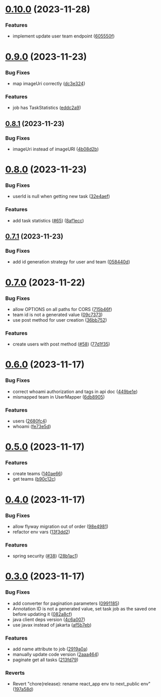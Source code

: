 # [0.10.0](https://github.com/b-partners/bpartners-annotator-api/compare/v0.9.0...v0.10.0) (2023-11-28)


### Features

* implement update user team endpoint ([605550f](https://github.com/b-partners/bpartners-annotator-api/commit/605550fabf3baef0d46ea5cec7e65e4d1cec69b0))



# [0.9.0](https://github.com/b-partners/bpartners-annotator-api/compare/v0.8.1...v0.9.0) (2023-11-23)


### Bug Fixes

* map imageUri correctly ([dc3e324](https://github.com/b-partners/bpartners-annotator-api/commit/dc3e3245cf2d210cb788a6b1b9a60b4d6df66c83))


### Features

* job has TaskStatistics ([eddc2a9](https://github.com/b-partners/bpartners-annotator-api/commit/eddc2a90c92665b89456039f4a0a36ed7ed5df8e))



## [0.8.1](https://github.com/b-partners/bpartners-annotator-api/compare/v0.8.0...v0.8.1) (2023-11-23)


### Bug Fixes

* imageUri instead of imageURI ([4b08d2b](https://github.com/b-partners/bpartners-annotator-api/commit/4b08d2b7a18a024770f9dfb02d9f0bfac0f6de81))



# [0.8.0](https://github.com/b-partners/bpartners-annotator-api/compare/v0.7.1...v0.8.0) (2023-11-23)


### Bug Fixes

* userId is null when getting new task ([32e4aef](https://github.com/b-partners/bpartners-annotator-api/commit/32e4aefe6c5cb0045ac6b112647426a8837b65cd))


### Features

* add task statistics ([#65](https://github.com/b-partners/bpartners-annotator-api/issues/65)) ([8af1ecc](https://github.com/b-partners/bpartners-annotator-api/commit/8af1eccb02ebb207ba532823e8efb95af3bbfa22))



## [0.7.1](https://github.com/b-partners/bpartners-annotator-api/compare/v0.7.0...v0.7.1) (2023-11-23)


### Bug Fixes

* add id generation strategy for user and team ([058440d](https://github.com/b-partners/bpartners-annotator-api/commit/058440d48b3d48913c410d969df48abb282318a7))



# [0.7.0](https://github.com/b-partners/bpartners-annotator-api/compare/v0.6.0...v0.7.0) (2023-11-22)


### Bug Fixes

* allow OPTIONS on all paths for CORS ([715b46f](https://github.com/b-partners/bpartners-annotator-api/commit/715b46fe97d4664b0ee7d9f5734ca79c62fae2b8))
* team id is not a generated value ([09c7373](https://github.com/b-partners/bpartners-annotator-api/commit/09c7373f87f4899ad82e693fa6dab178d7d62250))
* use post method for user creation ([36bb752](https://github.com/b-partners/bpartners-annotator-api/commit/36bb75225f915064e903949ae5152f78efba556b))


### Features

* create users with post method ([#58](https://github.com/b-partners/bpartners-annotator-api/issues/58)) ([77d1f35](https://github.com/b-partners/bpartners-annotator-api/commit/77d1f35cca5cf421a6b412e275852c697b104907))



# [0.6.0](https://github.com/b-partners/bpartners-annotator-api/compare/v0.5.0...v0.6.0) (2023-11-17)


### Bug Fixes

* correct whoami authorization and tags in api doc ([449be1e](https://github.com/b-partners/bpartners-annotator-api/commit/449be1e054efa60d236fe379dd87a1fc5f0242d5))
* mismapped team in UserMapper ([6db8905](https://github.com/b-partners/bpartners-annotator-api/commit/6db89051b7e28dc04d44a6a7ddf57b17fe0befc6))


### Features

* users ([2680fc4](https://github.com/b-partners/bpartners-annotator-api/commit/2680fc44b55f91b3990d1616682df2d1f69ad9b5))
* whoami ([fe73e5d](https://github.com/b-partners/bpartners-annotator-api/commit/fe73e5dc207f51e77e5105f34cc9f1f06199c9fb))



# [0.5.0](https://github.com/b-partners/bpartners-annotator-api/compare/v0.4.0...v0.5.0) (2023-11-17)


### Features

* create teams ([140ae66](https://github.com/b-partners/bpartners-annotator-api/commit/140ae66b89278a260c2e04426193b7fbd863afad))
* get teams ([b90c12c](https://github.com/b-partners/bpartners-annotator-api/commit/b90c12cd5bb8897918024a05dc757d8f315f156c))



# [0.4.0](https://github.com/b-partners/bpartners-annotator-api/compare/v0.3.0...v0.4.0) (2023-11-17)


### Bug Fixes

* allow flyway migration out of order ([98e4981](https://github.com/b-partners/bpartners-annotator-api/commit/98e498177ac6512cc8f059a094b9330f591b4afc))
* refactor env vars ([13f3dd2](https://github.com/b-partners/bpartners-annotator-api/commit/13f3dd2d82acc8624670b8024e94ada2a8a6d972))


### Features

* spring security ([#38](https://github.com/b-partners/bpartners-annotator-api/issues/38)) ([28b1ac1](https://github.com/b-partners/bpartners-annotator-api/commit/28b1ac19158f20b610905384235b0350b886ac68))



# [0.3.0](https://github.com/b-partners/bpartners-annotator-api/compare/v0.2.0...v0.3.0) (2023-11-17)


### Bug Fixes

* add converter for pagination parameters ([0991185](https://github.com/b-partners/bpartners-annotator-api/commit/09911858eaab24e1517b26d43d2a8f89b92144e1))
* Annotation ID is not a generated value, set task job as the saved one before updating it ([082a8cf](https://github.com/b-partners/bpartners-annotator-api/commit/082a8cfb19a92882669987cdbb901f3800f2bd16))
* java client deps version ([4c6a007](https://github.com/b-partners/bpartners-annotator-api/commit/4c6a007c64b223e2187a7c618ebb02a57ee656a9))
* use javax instead of jakarta ([af5b7eb](https://github.com/b-partners/bpartners-annotator-api/commit/af5b7ebdc2a5fa4aaae9c7bda0330c050f9405e9))


### Features

* add name attribute to job ([2919a0a](https://github.com/b-partners/bpartners-annotator-api/commit/2919a0a0defb94c8891100606779ccbe48a1feb5))
* manually update code version ([2aaa464](https://github.com/b-partners/bpartners-annotator-api/commit/2aaa464de4a839a5c9890d2bf8455b811fc0fd20))
* paginate get all tasks ([213fd79](https://github.com/b-partners/bpartners-annotator-api/commit/213fd796aeca076147a2364ed6402375cc79a016))


### Reverts

* Revert "chore(release): rename react_app env to next_public env" ([197a58d](https://github.com/b-partners/bpartners-annotator-api/commit/197a58d8e820a70155ae3913097c86b6c72b1f28))




